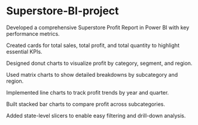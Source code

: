 # Superstore-BI-project

Developed a comprehensive Superstore Profit Report in Power BI with key performance metrics.

Created cards for total sales, total profit, and total quantity to highlight essential KPIs.

Designed donut charts to visualize profit by category, segment, and region.

Used matrix charts to show detailed breakdowns by subcategory and region.

Implemented line charts to track profit trends by year and quarter.

Built stacked bar charts to compare profit across subcategories.

Added state-level slicers to enable easy filtering and drill-down analysis.





